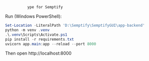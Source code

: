               ype for Semptify

Run (Windows PowerShell):

```powershell
Set-Location -LiteralPath 'D:\Semptify\SemptifyGUI\app-backend'
python -m venv .venv
.\.venv\Scripts\Activate.ps1
pip install -r requirements.txt
uvicorn app.main:app --reload --port 8000
```

Then open http://localhost:8000
